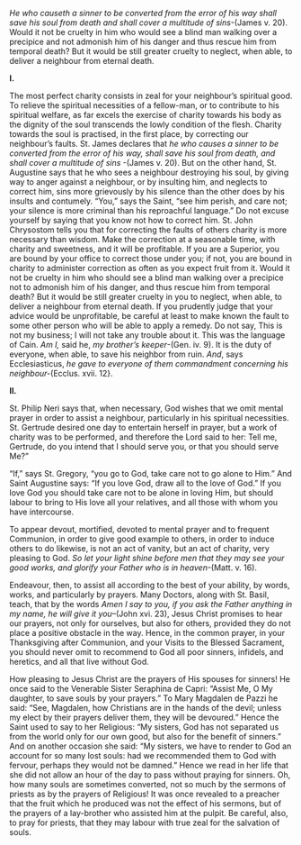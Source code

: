
_He who causeth a sinner to be converted from the error of his way shall save his soul from death and shall cover a multitude of sins_-(James v. 20). Would it not be cruelty in him who would see a blind man walking over a precipice and not admonish him of his danger and thus rescue him from temporal death? But it would be still greater cruelty to neglect, when able, to deliver a neighbour from eternal death.

**I.**

The most perfect charity consists in zeal for your neighbour’s spiritual good. To relieve the spiritual necessities of a fellow-man, or to contribute to his spiritual welfare, as far excels the exercise of charity towards his body as the dignity of the soul transcends the lowly condition of the flesh. Charity towards the soul is practised, in the first place, by correcting our neighbour’s faults. St. James declares that _he who causes a sinner to be converted from the error of his way, shall save his soul from death, and shall cover a multitude of sins_ -(James v. 20). But on the other hand, St. Augustine says that he who sees a neighbour destroying his soul, by giving way to anger against a neighbour, or by insulting him, and neglects to correct him, sins more grievously by his silence than the other does by his insults and contumely. “You,” says the Saint, “see him perish, and care not; your silence is more criminal than his reproachful language.” Do not excuse yourself by saying that you know not how to correct him. St. John Chrysostom tells you that for correcting the faults of others charity is more necessary than wisdom. Make the correction at a seasonable time, with charity and sweetness, and it will be profitable. If you are a Superior, you are bound by your office to correct those under you; if not, you are bound in charity to administer correction as often as you expect fruit from it. Would it not be cruelty in him who should see a blind man walking over a precipice not to admonish him of his danger, and thus rescue him from temporal death? But it would be still greater cruelty in you to neglect, when able, to deliver a neighbour from eternal death. If you prudently judge that your advice would be unprofitable, be careful at least to make known the fault to some other person who will be able to apply a remedy. Do not say, This is not my business; I will not take any trouble about it. This was the language of Cain. _Am I,_ said he, _my brother’s keeper_-(Gen. iv. 9). It is the duty of everyone, when able, to save his neighbor from ruin. _And_, says Ecclesiasticus, _he gave to everyone of them commandment concerning his neighbour-_(Ecclus. xvii. 12}.

**II.**

St. Philip Neri says that, when necessary, God wishes that we omit mental prayer in order to assist a neighbour, particularly in his spiritual necessities. St. Gertrude desired one day to entertain herself in prayer, but a work of charity was to be performed, and therefore the Lord said to her: Tell me, Gertrude, do you intend that I should serve you, or that you should serve Me?”

“If,” says St. Gregory, “you go to God, take care not to go alone to Him.” And Saint Augustine says: “If you love God, draw all to the love of God.” If you love God you should take care not to be alone in loving Him, but should labour to bring to His love all your relatives, and all those with whom you have intercourse.

To appear devout, mortified, devoted to mental prayer and to frequent Communion, in order to give good example to others, in order to induce others to do likewise, is not an act of vanity, but an act of charity, very pleasing to God. _So let your light shine before men that they may see your good works, and glorify your Father who is in heaven_-(Matt. v. 16).

Endeavour, then, to assist all according to the best of your ability, by words, works, and particularly by prayers. Many Doctors, along with St. Basil, teach, that by the words _Amen I say to you, if you ask the Father anything in my name, he will give it you_–(John xvi. 23), Jesus Christ promises to hear our prayers, not only for ourselves, but also for others, provided they do not place a positive obstacle in the way. Hence, in the common prayer, in your Thanksgiving after Communion, and your Visits to the Blessed Sacrament, you should never omit to recommend to God all poor sinners, infidels, and heretics, and all that live without God.

How pleasing to Jesus Christ are the prayers of His spouses for sinners! He once said to the Venerable Sister Seraphina de Capri: “Assist Me, O My daughter, to save souls by your prayers.” To Mary Magdalen de Pazzi he said: “See, Magdalen, how Christians are in the hands of the devil; unless my elect by their prayers deliver them, they will be devoured.” Hence the Saint used to say to her Religious: “My sisters, God has not separated us from the world only for our own good, but also for the benefit of sinners.” And on another occasion she said: “My sisters, we have to render to God an account for so many lost souls: had we recommended them to God with fervour, perhaps they would not be damned.” Hence we read in her life that she did not allow an hour of the day to pass without praying for sinners. Oh, how many souls are sometimes converted, not so much by the sermons of priests as by the prayers of Religious! It was once revealed to a preacher that the fruit which he produced was not the effect of his sermons, but of the prayers of a lay-brother who assisted him at the pulpit. Be careful, also, to pray for priests, that they may labour with true zeal for the salvation of souls.

